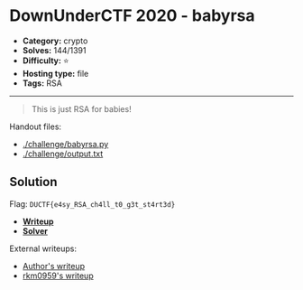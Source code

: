 # DownUnderCTF 2020 - babyrsa

- **Category:** crypto
- **Solves:** 144/1391
- **Difficulty:** ⭐️
- **Hosting type:** file
- **Tags:** RSA

---

> This is just RSA for babies!


Handout files:

- [./challenge/babyrsa.py](./challenge/babyrsa.py)
- [./challenge/output.txt](./challenge/output.txt)

## Solution

Flag: `DUCTF{e4sy_RSA_ch4ll_t0_g3t_st4rt3d}`

- [**Writeup**](./exploit/writeup.md)
- [**Solver**](./exploit/exploit.sage)

External writeups:

- [Author&#39;s writeup](https://jsur.in/posts/2020-09-20-downunderctf-2020-writeups#babyrsa)
- [rkm0959&#39;s writeup](https://rkm0959.tistory.com/162)


